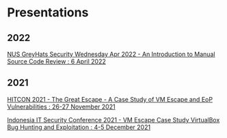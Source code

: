 # Presentations

## 2022

[NUS GreyHats Security Wednesday Apr 2022 - An Introduction to Manual Source Code Review : 6 April 2022](https://github.com/star-sg/Presentations/blob/main/NUS%20GreyHats%20SecWed%20Apr%202021/Introduction%20to%20Manual%20Source%20Code%20Review/Introduction%20to%20Manual%20Source%20Code%20Review.pdf)

## 2021 

[HITCON 2021 - The Great Escape - A Case Study of VM Escape and EoP Vulnerabilities : 26-27 November 2021](https://github.com/star-sg/Presentations/blob/main/HITCON%202021/The%20Great%20Escape%20-%20A%20Case%20Study%20of%20VM%20Escape%20and%20EoP%20Vulnerabilities(HITCON%202021).pdf)

[Indonesia IT Security Conference 2021 - VM Escape Case Study VirtualBox Bug Hunting and Exploitation : 4-5 December 2021](https://github.com/star-sg/Presentations/blob/main/IDSECCONF%202021/VM%20Escape%20Case%20Study_%20VirtualBox%20Bug%20Hunting%20and%20Exploitation%20(IDSECCONF%202021).pdf)


